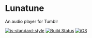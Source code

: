 # Lunatune
An audio player for Tumblr

[![js-standard-style](https://img.shields.io/badge/code%20style-standard-brightgreen.svg)](http://standardjs.com/)
[![Build Status](https://www.bitrise.io/app/8d551c31c1052e0c.svg?token=qz_uh5gTPISGmsblUB2vqw&branch=master)](https://www.bitrise.io/app/8d551c31c1052e0c)
[![iOS](https://camo.githubusercontent.com/f0daa8bce664b3d7acebf75088202dc086e17236/68747470733a2f2f696d672e736869656c64732e696f2f62616467652f494f532d2d626c75652e737667)](https://camo.githubusercontent.com/f0daa8bce664b3d7acebf75088202dc086e17236/68747470733a2f2f696d672e736869656c64732e696f2f62616467652f494f532d2d626c75652e737667)
